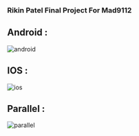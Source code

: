 ### Rikin Patel Final Project For Mad9112

## Android :
![android](./step-2-android-ss/Screenshot%202023-12-12%20at%201.40.37 PM.png)

## IOS :
![ios](./step-3-ios-ss/Screenshot%202023-12-12%20at%201.54.06 PM.png)

## Parallel :
![parallel](./step-4-parallels-ss/Screenshot%202023-12-12%20at%201.31.43 PM.png)
